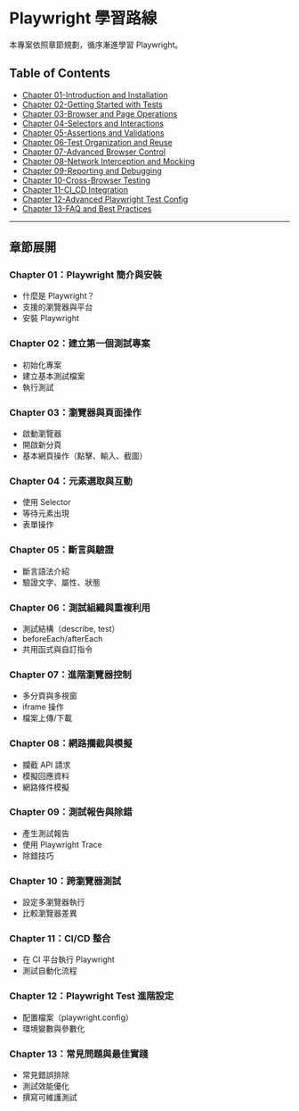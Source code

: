 

# Playwright 學習路線

本專案依照章節規劃，循序漸進學習 Playwright。


## Table of Contents

- [Chapter 01-Introduction and Installation](./Chapter%2001-Introduction%20and%20Installation/)
- [Chapter 02-Getting Started with Tests](./Chapter%2002-Getting%20Started%20with%20Tests/)
- [Chapter 03-Browser and Page Operations](./Chapter%2003-Browser%20and%20Page%20Operations/)
- [Chapter 04-Selectors and Interactions](./Chapter%2004-Selectors%20and%20Interactions/)
- [Chapter 05-Assertions and Validations](./Chapter%2005-Assertions%20and%20Validations/)
- [Chapter 06-Test Organization and Reuse](./Chapter%2006-Test%20Organization%20and%20Reuse/)
- [Chapter 07-Advanced Browser Control](./Chapter%2007-Advanced%20Browser%20Control/)
- [Chapter 08-Network Interception and Mocking](./Chapter%2008-Network%20Interception%20and%20Mocking/)
- [Chapter 09-Reporting and Debugging](./Chapter%2009-Reporting%20and%20Debugging/)
- [Chapter 10-Cross-Browser Testing](./Chapter%2010-Cross-Browser%20Testing/)
- [Chapter 11-CI_CD Integration](./Chapter%2011-CI_CD%20Integration/)
- [Chapter 12-Advanced Playwright Test Config](./Chapter%2012-Advanced%20Playwright%20Test%20Config/)
- [Chapter 13-FAQ and Best Practices](./Chapter%2013-FAQ%20and%20Best%20Practices/)

---

## 章節展開

### Chapter 01：Playwright 簡介與安裝
- 什麼是 Playwright？
- 支援的瀏覽器與平台
- 安裝 Playwright

### Chapter 02：建立第一個測試專案
- 初始化專案
- 建立基本測試檔案
- 執行測試

### Chapter 03：瀏覽器與頁面操作
- 啟動瀏覽器
- 開啟新分頁
- 基本網頁操作（點擊、輸入、截圖）

### Chapter 04：元素選取與互動
- 使用 Selector
- 等待元素出現
- 表單操作

### Chapter 05：斷言與驗證
- 斷言語法介紹
- 驗證文字、屬性、狀態

### Chapter 06：測試組織與重複利用
- 測試結構（describe, test）
- beforeEach/afterEach
- 共用函式與自訂指令

### Chapter 07：進階瀏覽器控制
- 多分頁與多視窗
- iframe 操作
- 檔案上傳/下載

### Chapter 08：網路攔截與模擬
- 攔截 API 請求
- 模擬回應資料
- 網路條件模擬

### Chapter 09：測試報告與除錯
- 產生測試報告
- 使用 Playwright Trace
- 除錯技巧

### Chapter 10：跨瀏覽器測試
- 設定多瀏覽器執行
- 比較瀏覽器差異

### Chapter 11：CI/CD 整合
- 在 CI 平台執行 Playwright
- 測試自動化流程

### Chapter 12：Playwright Test 進階設定
- 配置檔案（playwright.config）
- 環境變數與參數化

### Chapter 13：常見問題與最佳實踐
- 常見錯誤排除
- 測試效能優化
- 撰寫可維護測試
